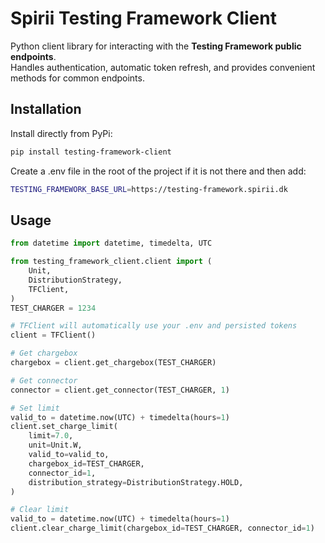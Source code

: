 # Spirii Testing Framework Client

Python client library for interacting with the **Testing Framework public endpoints**.  
Handles authentication, automatic token refresh, and provides convenient methods for common endpoints.

## Installation

Install directly from PyPi:

```bash
pip install testing-framework-client
```

Create a .env file in the root of the project if it is not there and then add:
```sh
TESTING_FRAMEWORK_BASE_URL=https://testing-framework.spirii.dk
```


## Usage

```python
from datetime import datetime, timedelta, UTC

from testing_framework_client.client import (
    Unit,
    DistributionStrategy,
    TFClient,
)
TEST_CHARGER = 1234

# TFClient will automatically use your .env and persisted tokens
client = TFClient()

# Get chargebox
chargebox = client.get_chargebox(TEST_CHARGER)

# Get connector
connector = client.get_connector(TEST_CHARGER, 1)

# Set limit
valid_to = datetime.now(UTC) + timedelta(hours=1)
client.set_charge_limit(
    limit=7.0,
    unit=Unit.W,
    valid_to=valid_to,
    chargebox_id=TEST_CHARGER,
    connector_id=1,
    distribution_strategy=DistributionStrategy.HOLD,
)

# Clear limit
valid_to = datetime.now(UTC) + timedelta(hours=1)
client.clear_charge_limit(chargebox_id=TEST_CHARGER, connector_id=1)

```
